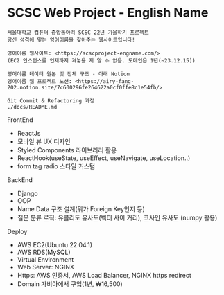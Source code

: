 # SCSC Web Project - English Name

    서울대학교 컴퓨터 중앙동아리 SCSC 22년 가을학기 프로젝트
    당신 성격에 맞는 영어이름을 찾아주는 웹사이트입니다!

    영어이름 웹사이트: <https://scscproject-engname.com/>
    (EC2 인스턴스를 언제까지 켜놓을 지 알 수 없음. 도메인은 1년(~23.12.15))

    영어이름 데이터 원본 및 전체 구조 - 아래 Notion
    영어이름 웹 프로젝트 노션: <https://airy-fang-202.notion.site/7c600296fe264622a0cf0ffe8c1e54fb/>
    
    Git Commit & Refactoring 과정
    ./docs/README.md

FrontEnd

- ReactJs
- 모바일 뷰 UX 디자인
- Styled Components 라이브러리 활용
- ReactHook(useState, useEffect, useNavigate, useLocation..)
- form tag radio 스타일 커스텀

BackEnd

- Django
- OOP
- Name Data 구조 설계(뭐가 Foreign Key인지 등)
- 질문 분류 로직: 유클리도 유사도(벡터 사이 거리), 코사인 유사도 (numpy 활용)

Deploy

- AWS EC2(Ubuntu 22.04.1)
- AWS RDS(MySQL)
- Virtual Environment
- Web Server: NGINX
- Https: AWS 인증서, AWS Load Balancer, NGINX https redirect
- Domain 가비아에서 구입(1년, ₩16,500)
